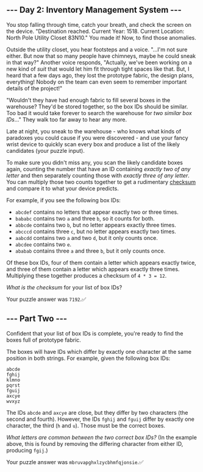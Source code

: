 ## \--- Day 2: Inventory Management System ---

You stop falling through time, catch your breath, and check the screen on the
device. "Destination reached. Current Year: 1518. Current Location: North Pole
Utility Closet 83N10." You made it! Now, to find those anomalies.

Outside the utility closet, you hear footsteps and a voice. "...I'm not sure
either. But now that so many people have chimneys, maybe he could sneak in
that way?" Another voice responds, "Actually, we've been working on a new kind
of _suit_ that would let him fit through tight spaces like that. But, I heard
that a few days ago, they lost the prototype fabric, the design plans,
everything! Nobody on the team can even seem to remember important details of
the project!"

"Wouldn't they have had enough fabric to fill several boxes in the warehouse?
They'd be stored together, so the box IDs should be similar. Too bad it would
take forever to search the warehouse for _two similar box IDs_..." They walk
too far away to hear any more.

Late at night, you sneak to the warehouse - who knows what kinds of paradoxes
you could cause if you were discovered - and use your fancy wrist device to
quickly scan every box and produce a list of the likely candidates (your
puzzle input).

To make sure you didn't miss any, you scan the likely candidate boxes again,
counting the number that have an ID containing _exactly two of any letter_ and
then separately counting those with _exactly three of any letter_. You can
multiply those two counts together to get a rudimentary
[checksum](https://en.wikipedia.org/wiki/Checksum) and compare it to what your
device predicts.

For example, if you see the following box IDs:

  * `abcdef` contains no letters that appear exactly two or three times.
  * `bababc` contains two `a` and three `b`, so it counts for both.
  * `abbcde` contains two `b`, but no letter appears exactly three times.
  * `abcccd` contains three `c`, but no letter appears exactly two times.
  * `aabcdd` contains two `a` and two `d`, but it only counts once.
  * `abcdee` contains two `e`.
  * `ababab` contains three `a` and three `b`, but it only counts once.

Of these box IDs, four of them contain a letter which appears exactly twice,
and three of them contain a letter which appears exactly three times.
Multiplying these together produces a checksum of `4 * 3 = 12`.

_What is the checksum_ for your list of box IDs?

Your puzzle answer was `7192`.:white_check_mark:

## \--- Part Two ---

Confident that your list of box IDs is complete, you're ready to find the
boxes full of prototype fabric.

The boxes will have IDs which differ by exactly one character at the same
position in both strings. For example, given the following box IDs:

    
    
    abcde
    fghij
    klmno
    pqrst
    fguij
    axcye
    wvxyz
    

The IDs `abcde` and `axcye` are close, but they differ by two characters (the
second and fourth). However, the IDs `fghij` and `fguij` differ by exactly one
character, the third (`h` and `u`). Those must be the correct boxes.

_What letters are common between the two correct box IDs?_ (In the example
above, this is found by removing the differing character from either ID,
producing `fgij`.)

Your puzzle answer was `mbruvapghxlzycbhmfqjonsie`.:white_check_mark:

